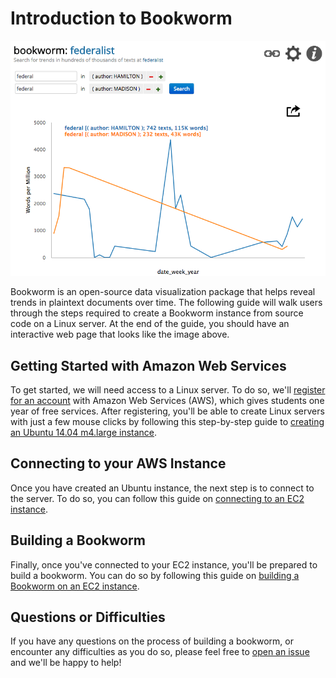 # Introduction to Bookworm

![bookworm screenshot](./images/federalist.png)

Bookworm is an open-source data visualization package that helps reveal trends in plaintext documents over time. The following guide will walk users through the steps required to create a Bookworm instance from source code on a Linux server. At the end of the guide, you should have an interactive web page that looks like the image above.

## Getting Started with Amazon Web Services

To get started, we will need access to a Linux server. To do so, we'll [register for an account](https://aws.amazon.com/free) with Amazon Web Services (AWS), which gives students one year of free services. After registering, you'll be able to create Linux servers with just a few mouse clicks by following this step-by-step guide to [creating an Ubuntu 14.04 m4.large instance](https://github.com/YaleDHLab/lab-workshops/wiki/Creating-an-EC2-Instance-on-AWS).

## Connecting to your AWS Instance

Once you have created an Ubuntu instance, the next step is to connect to the server. To do so, you can follow this guide on [connecting to an EC2 instance](https://github.com/YaleDHLab/lab-workshops/wiki/Connecting-to-an-EC2-Instance).

## Building a Bookworm

Finally, once you've connected to your EC2 instance, you'll be prepared to build a bookworm. You can do so by following this guide on [building a Bookworm on an EC2 instance](https://github.com/YaleDHLab/lab-workshops/wiki/Installing-Bookworm-on-an-Ubuntu-14.04-EC2-Instance).

## Questions or Difficulties

If you have any questions on the process of building a bookworm, or encounter any difficulties as you do so, please feel free to [open an issue](https://github.com/YaleDHLab/lab-workshops/issues) and we'll be happy to help!

